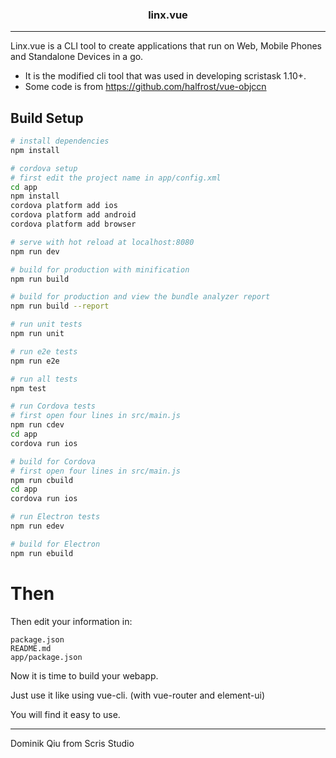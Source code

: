 <h3 align="center">linx.vue</h3>

---

Linx.vue is a CLI tool to create applications that run on Web, Mobile Phones and Standalone Devices in a go. 

- It is the modified cli tool that was used in developing scristask 1.10+.
- Some code is from <https://github.com/halfrost/vue-objccn>

## Build Setup

``` bash
# install dependencies
npm install

# cordova setup
# first edit the project name in app/config.xml
cd app
npm install
cordova platform add ios
cordova platform add android
cordova platform add browser

# serve with hot reload at localhost:8080
npm run dev

# build for production with minification
npm run build

# build for production and view the bundle analyzer report
npm run build --report

# run unit tests
npm run unit

# run e2e tests
npm run e2e

# run all tests
npm test

# run Cordova tests
# first open four lines in src/main.js
npm run cdev
cd app
cordova run ios

# build for Cordova
# first open four lines in src/main.js
npm run cbuild
cd app
cordova run ios

# run Electron tests
npm run edev

# build for Electron
npm run ebuild
```

# Then

Then edit your information in:

	package.json
    README.md
    app/package.json
    
Now it is time to build your webapp. 

Just use it like using vue-cli. (with vue-router and element-ui) 

You will find it easy to use.

---
Dominik Qiu from Scris Studio 
